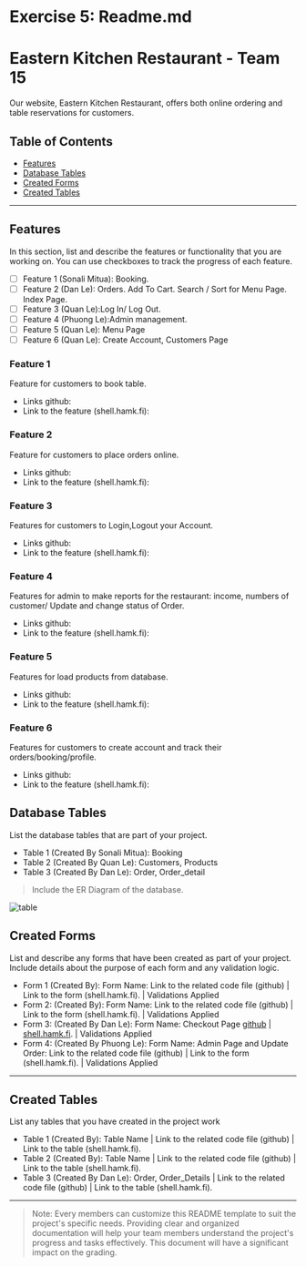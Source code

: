 # Exercise 5: Readme.md

# Eastern Kitchen Restaurant - Team 15

Our website, Eastern Kitchen Restaurant, offers both online ordering and table reservations for customers.

## Table of Contents
- [Features](#features)
- [Database Tables](#database-tables)
- [Created Forms](#created-forms)
- [Created Tables](#created-tables)

---

## Features

In this section, list and describe the features or functionality that you are working on. You can use checkboxes to track the progress of each feature.

- [ ] Feature 1 (Sonali Mitua): Booking. 
- [ ] Feature 2 (Dan Le): Orders. Add To Cart. Search / Sort for Menu Page. Index Page.
- [ ] Feature 3 (Quan Le):Log In/ Log Out.
- [ ] Feature 4 (Phuong Le):Admin management.
- [ ] Feature 5 (Quan Le): Menu Page
- [ ] Feature 6 (Quan Le): Create Account, Customers Page

### Feature 1

Feature for customers to book table.
- Links github:
- Link to the feature (shell.hamk.fi):

### Feature 2

Feature for customers to place orders online. 
- Links github:
- Link to the feature (shell.hamk.fi):

### Feature 3

Features for customers to Login,Logout your Account. 
- Links github:
- Link to the feature (shell.hamk.fi):

### Feature 4

Features for admin to make reports for the restaurant: income, numbers of customer/ Update and change status of Order.
- Links github:
- Link to the feature (shell.hamk.fi):
### Feature 5

Features for load products from database. 
- Links github:
- Link to the feature (shell.hamk.fi):
### Feature 6

Features for customers to create account and track their orders/booking/profile. 
- Links github:
- Link to the feature (shell.hamk.fi):

## Database Tables

List the database tables that are part of your project. 

- Table 1 (Created By Sonali Mitua): Booking
- Table 2 (Created By Quan Le): Customers, Products
- Table 3 (Created By Dan Le): Order, Order_detail
> Include the ER Diagram of the database. 

![table](https://github.com/o0akin0o/WebProgrammingTeam15/assets/7956848/90eebd1b-2e85-4ee3-a660-1c3ababb2f83)


## Created Forms

List and describe any forms that have been created as part of your project. Include details about the purpose of each form and any validation logic.

- Form 1 (Created By): Form Name: Link to the related code file (github) | Link to the form (shell.hamk.fi). | Validations Applied
- Form 2: (Created By): Form Name: Link to the related code file (github) | Link to the form (shell.hamk.fi).  | Validations Applied
- Form 3: (Created By Dan Le): Form Name: Checkout Page [github](https://github.com/o0akin0o/WebProgrammingTeam15/blob/main/src/pages/cart.php)
 | [shell.hamk.fi](http://shell.hamk.fi/~bbcap23_15/src/pages/cart.php).  | Validations Applied
- Form 4: (Created By Phuong Le):  Form Name: Admin Page and Update Order: Link to the related code file (github) | Link to the form (shell.hamk.fi).  | Validations Applied

---

## Created Tables

List any tables that you have created in the project work

- Table 1 (Created By): Table Name | Link to the related code file (github) | Link to the table (shell.hamk.fi).
- Table 2 (Created By): Table Name | Link to the related code file (github) | Link to the table (shell.hamk.fi).
- Table 3 (Created By Dan Le): Order, Order_Details | Link to the related code file (github) | Link to the table (shell.hamk.fi).

---



>Note: Every members can customize this README template to suit the project's specific needs. Providing clear and organized documentation will help your team members understand the project's progress and tasks effectively. This document will have a significant impact on the grading. 
